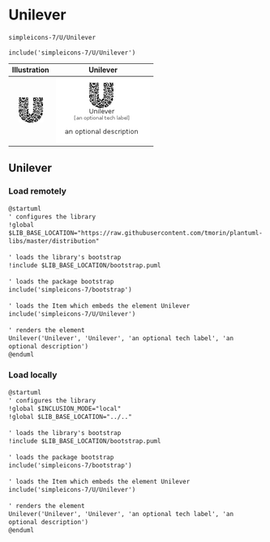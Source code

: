 # Unilever


```text
simpleicons-7/U/Unilever
```

```text
include('simpleicons-7/U/Unilever')
```



| Illustration | Unilever |
| :---: | :---: |
| ![illustration for Illustration](../../simpleicons-7/U/Unilever.png) | ![illustration for Unilever](../../simpleicons-7/U/Unilever.Local.png) |




## Unilever

### Load remotely
```plantuml
@startuml
' configures the library
!global $LIB_BASE_LOCATION="https://raw.githubusercontent.com/tmorin/plantuml-libs/master/distribution"

' loads the library's bootstrap
!include $LIB_BASE_LOCATION/bootstrap.puml

' loads the package bootstrap
include('simpleicons-7/bootstrap')

' loads the Item which embeds the element Unilever
include('simpleicons-7/U/Unilever')

' renders the element
Unilever('Unilever', 'Unilever', 'an optional tech label', 'an optional description')
@enduml
```

### Load locally
```plantuml
@startuml
' configures the library
!global $INCLUSION_MODE="local"
!global $LIB_BASE_LOCATION="../.."

' loads the library's bootstrap
!include $LIB_BASE_LOCATION/bootstrap.puml

' loads the package bootstrap
include('simpleicons-7/bootstrap')

' loads the Item which embeds the element Unilever
include('simpleicons-7/U/Unilever')

' renders the element
Unilever('Unilever', 'Unilever', 'an optional tech label', 'an optional description')
@enduml
```

